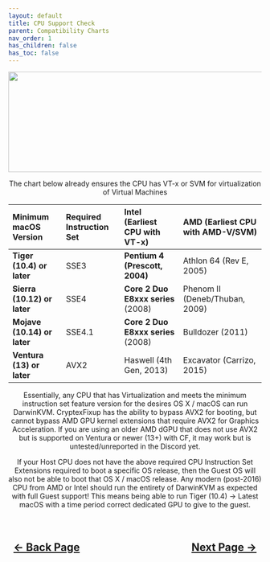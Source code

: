 ```yaml
---
layout: default
title: CPU Support Check
parent: Compatibility Charts
nav_order: 1
has_children: false
has_toc: false
---
```


<style>
  .navigation-container {
    display: flex;
    justify-content: space-between;
    align-items: center;
    width: 100%;
  }
  
  .nav-button {
    margin: 10px;
  }

  .intel-next-button-container {
    text-align: right;
  }

  .intel-next-button {
    margin: 10px;
    top: 0px;
    bottom: 0px;
    left: 0px;
    right: 0px;
  }
</style>

<p align="center">
  <img width="650" height="200" src="../../../../assets/Headers/HeaderCPUSupportCheck.png">
</p>

<p align="center">The chart below already ensures the CPU has VT-x or SVM for virtualization of Virtual Machines</p>

| **Minimum macOS Version** | **Required Instruction Set** | **Intel (Earliest CPU with VT-x)** | **AMD (Earliest CPU with AMD-V/SVM)** |
|:---------------------------|:-----------------------------|:------------------------------------|:---------------------------------------|
| **Tiger (10.4) or later** | SSE3 | **Pentium 4 (Prescott, 2004)** | Athlon 64 (Rev E, 2005) |
| **Sierra (10.12) or later** | SSE4 | **Core 2 Duo E8xxx series** (2008) | Phenom II (Deneb/Thuban, 2009) |
| **Mojave (10.14) or later** | SSE4.1 | **Core 2 Duo E8xxx series** (2008) | Bulldozer (2011) |
| **Ventura (13) or later** | AVX2 | Haswell (4th Gen, 2013) | Excavator (Carrizo, 2015) |

<p align="center">Essentially, any CPU that has Virtualization and meets the minimum instruction set feature version for the desires OS X / macOS can run DarwinKVM. CryptexFixup has the ability to bypass AVX2 for booting, but cannot bypass AMD GPU kernel extensions that require AVX2 for Graphics Acceleration. If you are using an older AMD dGPU that does not use AVX2 but is supported on Ventura or newer (13+) with CF, it may work but is untested/unreported in the Discord yet.</p>

<p align="center">If your Host CPU does not have the above required CPU Instruction Set Extensions required to boot a specific OS release, then the Guest OS will also not be able to boot that OS X / macOS release. Any modern (post-2016) CPU from AMD or Intel should run the entirety of DarwinKVM as expected with full Guest support! This means being able to run Tiger (10.4) -> Latest macOS with a time period correct dedicated GPU to give to the guest.</p>

<h2 align="center">
  <br>
  <div class="navigation-container">
    <a class="nav-button" href="../index">&larr; Back Page</a>
    <a class="nav-button" href="../02-GPU/index">Next Page &rarr;</a>
  </div>
  <br>
</h2>
